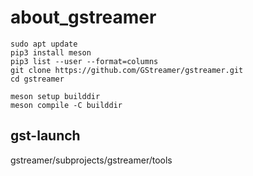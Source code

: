 # about_gstreamer

```
sudo apt update
pip3 install meson
pip3 list --user --format=columns
git clone https://github.com/GStreamer/gstreamer.git
cd gstreamer
```

```
meson setup builddir
meson compile -C builddir
```

## gst-launch
gstreamer/subprojects/gstreamer/tools


